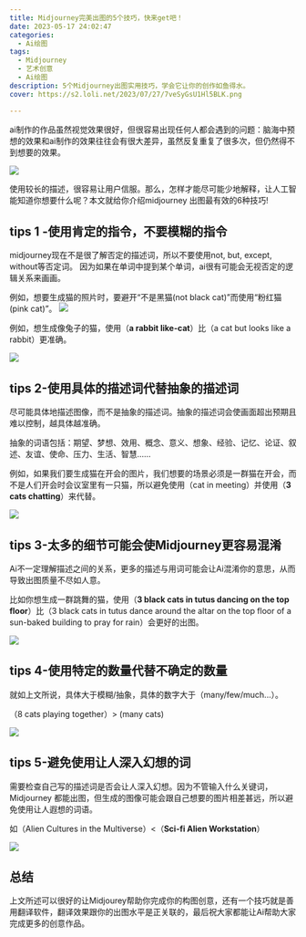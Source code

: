 ```yaml
---
title: Midjourney完美出图的5个技巧，快来get吧！
date: 2023-05-17 24:02:47
categories:
  - Ai绘图
tags:
  - Midjourney
  - 艺术创意
  - Ai绘图
description: 5个Midjourney出图实用技巧，学会它让你的创作如鱼得水。
cover: https://s2.loli.net/2023/07/27/7veSyGsU1Hl5BLK.png

---
```


ai制作的作品虽然视觉效果很好，但很容易出现任何人都会遇到的问题：脑海中预想的效果和ai制作的效果往往会有很大差异，虽然反复重复了很多次，但仍然得不到想要的效果。

![](https://s2.loli.net/2023/07/27/7veSyGsU1Hl5BLK.png)

使用较长的描述，很容易让用户信服。那么，怎样才能尽可能少地解释，让人工智能知道你想要什么呢？本文就给你介绍midjourney 出图最有效的6种技巧!

## tips 1 -使用肯定的指令，不要模糊的指令

midjourney现在不是很了解否定的描述词，所以不要使用not, but, except, without等否定词。
因为如果在单词中提到某个单词，ai很有可能会无视否定的逻辑关系来画画。

例如，想要生成猫的照片时，要避开“不是黑猫(not black cat)”而使用“粉红猫(pink cat)”。
![](https://s2.loli.net/2023/07/27/o6WyzEN8nTxFPd9.png)

例如，想生成像兔子的猫，使用（**a rabbit like-cat**）比（a cat but looks like a rabbit）更准确。

![](https://s2.loli.net/2023/07/27/iTeU1mc47dER3ft.png)

## tips 2-使用具体的描述词代替抽象的描述词

尽可能具体地描述图像，而不是抽象的描述词。抽象的描述词会使画面超出预期且难以控制，越具体越准确。

抽象的词语包括：期望、梦想、效用、概念、意义、想象、经验、记忆、论证、叙述、友谊、使命、压力、生活、智慧……

例如，如果我们要生成猫在开会的图片，我们想要的场景必须是一群猫在开会，而不是人们开会时会议室里有一只猫，所以避免使用（cat in meeting）并使用（**3 cats chatting**）来代替。

![](https://s2.loli.net/2023/07/27/DSHou3AfOYTsI4r.png)

## tips 3-太多的细节可能会使Midjourney更容易混淆

Ai不一定理解描述之间的关系，更多的描述与用词可能会让Ai混淆你的意思，从而导致出图质量不尽如人意。

比如你想生成一群跳舞的猫，使用（**3 black cats in tutus dancing on the top floor**）比（3 black cats in tutus dance around the altar on the top floor of a sun-baked building to pray for rain）会更好的出图。

![](https://s2.loli.net/2023/07/27/8q3OdWeA1TDlJjS.png)

## tips 4-使用特定的数量代替不确定的数量

就如上文所说，具体大于模糊/抽象，具体的数字大于（many/few/much...）。

（8 cats playing together）> (many cats)

![](https://s2.loli.net/2023/07/27/xMHkLTh5o9nubNO.png)

## tips 5-避免使用让人深入幻想的词

需要检查自己写的描述词是否会让人深入幻想。因为不管输入什么关键词，Midjourney 都能出图，但生成的图像可能会跟自己想要的图片相差甚远，所以避免使用让人遐想的词语。

如（Alien Cultures in the Multiverse）<（**Sci-fi Alien Workstation**）

![](https://s2.loli.net/2023/07/27/puAetFhPWnLUbTJ.png)

## 总结

上文所述可以很好的让Midjourey帮助你完成你的构图创意，还有一个技巧就是善用翻译软件，翻译效果跟你的出图水平是正关联的，最后祝大家都能让Ai帮助大家完成更多的创意作品。




